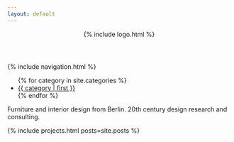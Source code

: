 ```yaml
---
layout: default
---
```


<header class="header header-fixed">
  {% include logo.html %}
</header>
{% include navigation.html %}
<ul class="navigation navigation-top">
  {% for category in site.categories %}
    <li class="navigation-item">
      <a href="#" class="filter-item-link" data-category="{{ category | first | downcase }}">
        {{ category | first }}
      </a>
    </li>
  {% endfor %}
</ul>
<p class="introduction">
  Furniture and interior design from Berlin. 20th century design research and consulting.
</p>
{% include projects.html posts=site.posts %}
